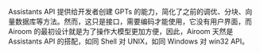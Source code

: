 Assistants API 提供给开发者创建 GPTs 的能力，简化了之前的调优、分块、向量数据库等方法。然而，这只是接口，需要编码才能使用，它没有用户界面，而 Airoom 的最初设计就是为了操作大模型更加方便，因此，Airoom 天然是 Assistants API 的搭配，如同 Shell 对 UNIX，如同 Windows 对 win32 API。



